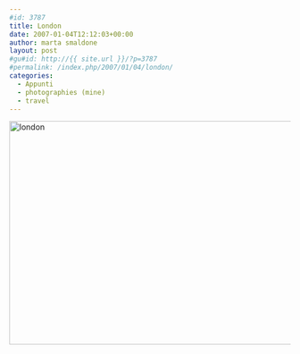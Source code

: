 ```yaml
---
#id: 3787
title: London
date: 2007-01-04T12:12:03+00:00
author: marta smaldone
layout: post
#gu#id: http://{{ site.url }}/?p=3787
#permalink: /index.php/2007/01/04/london/
categories:
  - Appunti
  - photographies (mine)
  - travel
---
```

<img class="aligncenter wp-image-3788" src="{{ site.url }}/images/uploads/2016/10/london.jpg" alt="london" width="600" height="400" srcset="{{ site.url }}/images/uploads/2016/10/london.jpg 675w, {{ site.url }}/images/uploads/2016/10/london-300x200.jpg 300w, {{ site.url }}/images/uploads/2016/10/london-330x220.jpg 330w" sizes="(max-width: 600px) 100vw, 600px" />